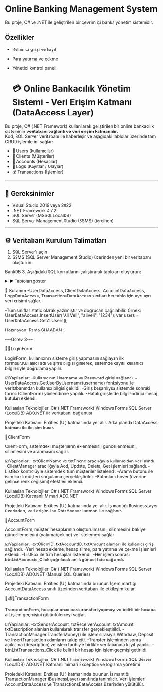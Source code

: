 # Online Banking Management System
Bu proje, C# ve .NET ile geliştirilen bir çevrim içi banka yönetim sistemidir.

## Özellikler
- Kullanıcı girişi ve kayıt
- Para yatırma ve çekme
- Yönetici kontrol paneli

  # 💳 Online Bankacılık Yönetim Sistemi - Veri Erişim Katmanı (DataAccess Layer)

Bu proje, C# (.NET Framework) kullanılarak geliştirilen bir online bankacılık sisteminin **veritabanı bağlantı ve veri erişim katmanıdır**.  
Kod, SQL Server veritabanı ile haberleşir ve aşağıdaki tablolar üzerinde tam CRUD işlemlerini sağlar:

- 👤 Users (Kullanıcılar)
- 👥 Clients (Müşteriler)
- 🏦 Accounts (Hesaplar)
- 📒 Logs (Kayıtlar / Olaylar)
- 💰 Transactions (İşlemler)

---

## 📌 Gereksinimler

- Visual Studio 2019 veya 2022
- .NET Framework 4.7.2
- SQL Server (MSSQLLocalDB)
- SQL Server Management Studio (SSMS) (tercihen)

---

## ⚙️ Veritabanı Kurulum Talimatları

1. SQL Server'ı açın 
2. SSMS (SQL Server Management Studio) üzerinden yeni bir veritabanı oluşturun:
   
BankDB
3. Aşağıdaki SQL komutlarını çalıştırarak tabloları oluşturun:

<details>
<summary>▶️ Tabloları göster</summary>

sql```
CREATE TABLE Users (
 UserID INT PRIMARY KEY IDENTITY(1,1),
 FullName NVARCHAR(100),
 Username NVARCHAR(50) ,
 Password NVARCHAR(50)
);

CREATE TABLE Clients (
 ClientID INT PRIMARY KEY IDENTITY(1,1),
 FullName NVARCHAR(100),
 Phone NVARCHAR(20)
);

CREATE TABLE Accounts (
 AccountID INT PRIMARY KEY IDENTITY(1,1),
 ClientID INT,
 Balance DECIMAL(18,2) DEFAULT 0,
 FOREIGN KEY (ClientID) REFERENCES Clients(ClientID)
);

CREATE TABLE Logs (
 LogID INT PRIMARY KEY IDENTITY(1,1),
 LogMessage NVARCHAR(200),
 Date DATETIME DEFAULT GETDATE()
);

CREATE TABLE Transactions (
 TransactionID INT PRIMARY KEY IDENTITY(1,1),
 AccountID INT,
 Amount DECIMAL(18,2),
 Type NVARCHAR(20),
 Date DATETIME DEFAULT GETDATE(),
 FOREIGN KEY (AccountID) REFERENCES Accounts(AccountID)
);
 </details>



  🧠 Kullanım
-UserDataAccess, ClientDataAccess, AccountDataAccess, LogsDataAccess, TransactionsDataAccess sınıfları her tablo için ayrı ayrı veri erişimi sağlar.

-Tüm sınıflar static olarak yazılmıştır ve doğrudan çağrılabilir.
  Örnek:
 UserDataAccess.InsertUser("Ali Veli", "aliveli", "1234");
 var users = UserDataAccess.GetAllUsers();

 Hazırlayan: Rama SHAABAN :)





 ---Görev 3---
 
👤🔐LoginForm

LoginForm, kullanıcının sisteme giriş yapmasını sağlayan ilk formdur.Kullanıcı adı ve şifre bilgisi girilerek, sistemde kayıtlı kullanıcı bilgileriyle doğrulama yapılır.

☑Yapılanlar:
-Kullanıcının Username ve Password girişi sağlandı.
-UserDataAccess.GetUserByUsername(username) fonksiyonu ile veritabanından kullanıcı bilgisi çekildi.
-Giriş başarılıysa sistemde sonraki forma (ClientForm) yönlendirme yapıldı.
-Hatalı girişlerde bilgilendirici mesaj kutuları eklendi.

 
Kullanılan Teknolojiler:
  C# (.NET Framework)
  Windows Forms
  SQL Server (LocalDB)
  ADO.NET ile veritabanı bağlantısı

Projedeki Katmanı:
Entities (UI) katmanında yer alır.
Arka planda DataAccess katmanı ile iletişim kurar.


👥ClientForm

ClientForm, sistemdeki müşterilerin eklenmesini, güncellenmesini, silinmesini ve aranmasını sağlar.

☑Yapılanlar:
-txtClientName ve txtPhone aracılığıyla kullanıcıdan veri alındı.
-ClientManager aracılığıyla Add, Update, Delete, Get işlemleri sağlandı.
-ListBox kontrolüyle sistemdeki tüm müşteriler listelendi.
-Arama butonu ile isim bazlı müşteri sorgulama gerçekleştirildi.
-Butonlara hover (üzerine gelince renk değişimi) efektleri eklendi.

Kullanılan Teknolojiler:
  C# (.NET Framework)
  Windows Forms
  SQL Server (LocalDB)
  Katmanlı Mimari
  ADO.NET

Projedeki Katmanı:
Entities (UI) katmanında yer alır.
İş mantığı BusinessLayer üzerinden, veri erişimi ise DataAccess katmanı ile sağlanır.



👤AccountForm

AccountForm, müşteri hesaplarının oluşturulmasını, silinmesini, bakiye güncellemelerini (yatırma/çekme) ve listelemeyi sağlar.

☑Yapılanlar:
-txtClientID, txtAccountID, txtAmount alanları ile kullanıcı girişi sağlandı.
-Yeni hesap ekleme, hesap silme, para yatırma ve çekme işlemleri eklendi.
-ListBox ile tüm hesaplar listelendi.
-Her işlem sonrası btnListAccounts_Click çağrılarak anlık güncel liste sağlandı.

Kullanılan Teknolojiler:
  C# (.NET Framework)
  Windows Forms
  SQL Server (LocalDB)
  ADO.NET (Manual SQL Queries)

Projedeki Katmanı:
Entities (UI) katmanında bulunur.
İşlem mantığı AccountDataAccess sınıfı üzerinden veritabanı ile etkileşim kurar.



📲💰🔁TransactionForm

TransactionForm, hesaplar arası para transferi yapmayı ve belirli bir hesaba ait işlem geçmişini görüntülemeyi sağlar.

☑Yapılanlar:
-txtSenderAccount, txtReceiverAccount, txtAmount, txtDescription alanları kullanılarak transfer gerçekleştirildi.
-TransactionManager.TransferMoney() ile işlem sırasıyla Withdraw, Deposit ve InsertTransaction adımlarını takip etti.
-Transfer işleminden sonra açıklama (description) ve işlem tarihiyle birlikte veritabanına kayıt yapıldı.
-btnListTransactions_Click ile belirli bir hesap için işlem geçmişi getirildi.

Kullanılan Teknolojiler:
  C# (.NET Framework)
  Windows Forms
  SQL Server (LocalDB)
  ADO.NET
  Katmanlı mimari
  Exception ve loglama yönetimi

Projedeki Katmanı:
Entities (UI) katmanında bulunur.
İş mantığı TransactionManager (BusinessLayer) sınıfında tanımlıdır.
Veri işlemleri AccountDataAccess ve TransactionsDataAccess üzerinden yürütülür.
